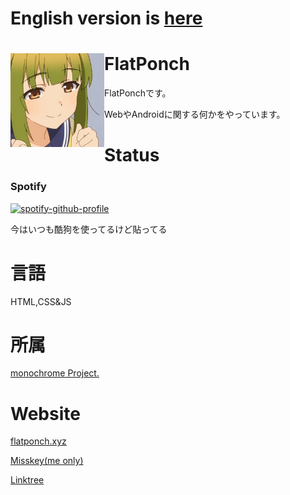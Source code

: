 # English version is [here](https://github.com/FlatPonch/FlatPonch/blob/main/README_EN.md)

# FlatPonch  <img src="https://raw.githubusercontent.com/FlatPonch/FlatPonch/main/bashame.jpg" align="left" width="150">

FlatPonchです。

WebやAndroidに関する何かをやっています。

# Status

### Spotify
[![spotify-github-profile](https://spotify-github-profile.kittinanx.com/api/view?uid=dmu8f8ktpavweuu3a4tc39qap&cover_image=true&theme=default&show_offline=false&background_color=121212&interchange=true&bar_color=53b14f&bar_color_cover=false)](https://spotify-github-profile.kittinanx.com/api/view?uid=dmu8f8ktpavweuu3a4tc39qap&redirect=true)

今はいつも酷狗を使ってるけど貼ってる

# 言語
HTML,CSS&JS

# 所属
[monochrome Project.](https://github.com/mncrp)

# Website
[flatponch.xyz](https://flatponch.xyz/)

[Misskey(me only)](https://mi.flatponch.xyz/)

[Linktree](https://linktr.ee/FlatPonch/)
